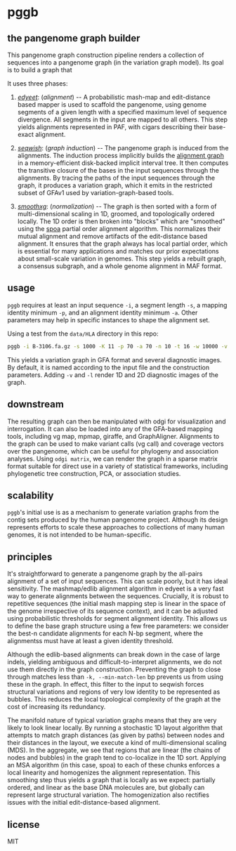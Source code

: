 # pggb

## the pangenome graph builder

This pangenome graph construction pipeline renders a collection of sequences into a pangenome graph (in the variation graph model).
Its goal is to build a graph that 

It uses three phases:

1. _[edyeet](https://github.com/ekg/edyeet)_: (*alignment*) -- A probabilistic mash-map and edit-distance based mapper is used to scaffold the pangenome, using genome segments of a given length with a specified maximum level of sequence divergence.
All segments in the input are mapped to all others.
This step yields alignments represented in PAF, with cigars describing their base-exact alignment.

2. _[seqwish](https://github.com/ekg/seqwish)_: (*graph induction*) -- The pangenome graph is induced from the alignments.
The induction process implicitly builds the [alignment graph](https://doi.org/10.1186/1471-2105-15-99) in a memory-efficient disk-backed implicit interval tree.
It then computes the transitive closure of the bases in the input sequences through the alignments.
By tracing the paths of the input sequences through the graph, it produces a variation graph, which it emits in the restricted subset of GFAv1 used by variation-graph-based tools.

3. _[smoothxg](https://github.com/ekg/smoothxg)_: (*normalization*) -- The graph is then sorted with a form of multi-dimensional scaling in 1D, groomed, and topologically ordered locally.
The 1D order is then broken into "blocks" which are "smoothed" using the [spoa](https://github.com/rvaser/spoa) partial order alignment algorithm.
This normalizes their mutual alignment and remove artifacts of the edit-distance based alignment.
It ensures that the graph always has local partial order, which is essential for many applications and matches our prior expectations about small-scale variation in genomes.
This step yields a rebuilt graph, a consensus subgraph, and a whole genome alignment in MAF format.

## usage

`pggb` requires at least an input sequence `-i`, a segment length `-s`, a mapping identity minimum `-p`, and an alignment identity minimum `-a`.
Other parameters may help in specific instances to shape the alignment set.

Using a test from the `data/HLA` directory in this repo:

```sh
pggb -i B-3106.fa.gz -s 1000 -K 11 -p 70 -a 70 -n 10 -t 16 -w 10000 -v -l
```

This yields a variation graph in GFA format and several diagnostic images.
By default, it is named according to the input file and the construction parameters.
Adding `-v` and `-l` render 1D and 2D diagnostic images of the graph.

## downstream

The resulting graph can then be manipulated with odgi for visualization and interrogation.
It can also be loaded into any of the GFA-based mapping tools, including vg map, mpmap, giraffe, and GraphAligner.
Alignments to the graph can be used to make variant calls (vg call) and coverage vectors over the pangenome, which can be useful for phylogeny and association analyses.
Using `odgi matrix`, we can render the graph in a sparse matrix format suitable for direct use in a variety of statistical frameworks, including phylogenetic tree construction, PCA, or association studies.

## scalability

`pggb`'s initial use is as a mechanism to generate variation graphs from the contig sets produced by the human pangenome project.
Although its design represents efforts to scale these approaches to collections of many human genomes, it is not intended to be human-specific.

## principles

It's straightforward to generate a pangenome graph by the all-pairs alignment of a set of input sequences.
This can scale poorly, but it has ideal sensitivity.
The mashmap/edlib alignment algorithm in edyeet is a very fast way to generate alignments between the sequences.
Crucially, it is robust to repetitive sequences (the initial mash mapping step is linear in the space of the genome irrespective of its sequence context), and it can be adjusted using probabilistic thresholds for segment alignment identity.
This allows us to define the base graph structure using a few free parameters: we consider the best-n candidate alignments for each N-bp segment, where the alignmentss must have at least a given identity threshold.

Although the edlib-based alignments can break down in the case of large indels, yielding ambiguous and difficult-to-interpret alignments, we do not use them directly in the graph construction.
Preventing the graph to close through matches less than `-k, --min-match-len` bp prevents us from using these in the graph.
In effect, this filter to the input to seqwish forces structural variations and regions of very low identity to be represented as bubbles.
This reduces the local topological complexity of the graph at the cost of increasing its redundancy.

The manifold nature of typical variation graphs means that they are very likely to look linear locally.
By running a stochastic 1D layout algorithm that attempts to match graph distances (as given by paths) between nodes and their distances in the layout, we execute a kind of multi-dimensional scaling (MDS).
In the aggregate, we see that regions that are linear (the chains of nodes and bubbles) in the graph tend to co-localize in the 1D sort.
Applying an MSA algorithm (in this case, spoa) to each of these chunks enforces a local linearity and homogenizes the alignment representation.
This smoothing step thus yields a graph that is locally as we expect: partially ordered, and linear as the base DNA molecules are, but globally can represent large structural variation.
The homogenization also rectifies issues with the initial edit-distance-based alignment.

## license

MIT
